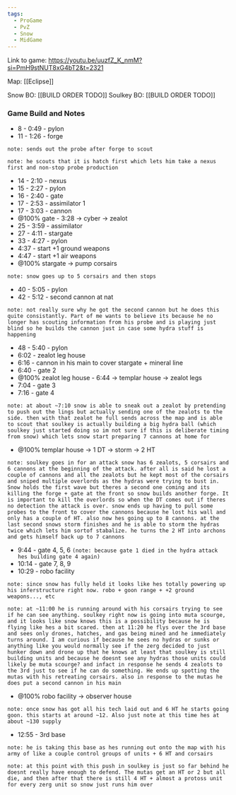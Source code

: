 ```yaml
---
tags:
  - ProGame
  - PvZ
  - Snow
  - MidGame
---
```

Link to game: https://youtu.be/uuzfZ_K_nmM?si=PmH9stNUT8xG4bT2&t=2321

Map: [[Eclipse]]

Snow BO: [[BUILD ORDER TODO]]
Soulkey BO: [[BUILD ORDER TODO]]

### Game Build and Notes
- 8 - 0:49 - pylon
- 11 - 1:26 - forge

`note: sends out the probe after forge to scout`

`note: he scouts that it is hatch first which lets him take a nexus first and non-stop probe production`

- 14 - 2:10 - nexus
- 15 - 2:27 - pylon
- 16 - 2:40 - gate
- 17 - 2:53 - assimilator 1
- 17 - 3:03 - cannon
- @100% gate - 3:28 -> cyber -> zealot
- 25 - 3:59 - assimilator
- 27 - 4:11 - stargate
- 33 - 4:27 - pylon
- 4:37 - start +1 ground weapons
- 4:47 - start +1 air weapons
- @100% stargate -> pump corsairs

`note: snow goes up to 5 corsairs and then stops`

- 40 - 5:05 - pylon
- 42 - 5:12 - second cannon at nat

`note: not really sure why he got the second cannon but he does this quite consistantly. Part of me wants to believe its because he no longer has scouting information from his probe and is playing just blind so he builds the cannon just in case some hydra stuff is happening`

- 48 - 5:40 - pylon
- 6:02 - zealot leg house
- 6:16 - cannon in his main to cover stargate + mineral line
- 6:40 - gate 2
- @100% zealot leg house - 6:44 -> templar house -> zealot legs
- 7:04 - gate 3
- 7:16 - gate 4

`note: at about ~7:10 snow is able to sneak out a zealot by pretending to push out the lings but actually sending one of the zealots to the side. then with that zealot he full sends across the map and is able to scout that soulkey is actually building a big hydra ball (which soulkey just started doing so im not sure if this is deliberate timing from snow) which lets snow start preparing 7 cannons at home for`

- @100% templar house -> 1 DT -> storm -> 2 HT

`note: soulkey goes in for an attack snow has 6 zealots, 5 corsairs and 6 cannons at the beginning of the attack. after all is said he lost a couple of cannons and all the zealots but he kept most of the corsairs and sniped multiple overlords as the hydras were trying to bust in. Snow holds the first wave but theres a second one coming and its killing the forge + gate at the front so snow builds another forge. It is important to kill the overlords so when the DT comes out if theres no detection the attack is over. snow ends up having to pull some probes to the front to cover the cannons because he lost his wall and only has a couple of HT. also now hes going up to 8 cannons. at the last second snows storm finishes and he is able to storm the hydras twice which lets him sortof stabalize. he turns the 2 HT into archons and gets himself back up to 7 cannons`

- 9:44 - gate 4, 5, 6 `(note: because gate 1 died in the hydra attack hes building gate 4 again)`
- 10:14 - gate 7, 8, 9
- 10:29 - robo facility

`note: since snow has fully held it looks like hes totally powering up his inferstructure right now. robo + goon range + +2 ground weapons..., etc`

`note: at ~11:00 he is running around with his corsairs trying to see if he can see anything. soulkey right now is going into muta scourge, and it looks like snow knows this is a possibility because he is flying like hes a bit scared. then at 11:20 he flys over the 3rd base and sees only drones, hatches, and gas being mined and he immediately turns around. I am curious if because he sees no hydras or sunks or anything like you would normally see if the zerg decided to just hunker down and drone up that he knows at least that soulkey is still building units and because he doesnt see any hydras those units could likely be muta scourge? and infact in response he sends 4 zealots to the 3rd just to see if he can do something. He ends up spotting the mutas with his retreating corsairs. also in response to the mutas he does put a second cannon in his main`

- @100% robo facility -> observer house

`note: once snow has got all his tech laid out and 6 HT he starts going goon. this starts at around ~12. Also just note at this time hes at about ~130 supply`

- 12:55 - 3rd base

`note: he is taking this base as hes running out onto the map with his army of like a couple control groups of units + 6 HT and corsairs`

`note: at this point with this push in soulkey is just so far behind he doesnt really have enough to defend. The mutas get an HT or 2 but all die, and then after that there is still 4 HT + almost a protoss unit for every zerg unit so snow just runs him over`